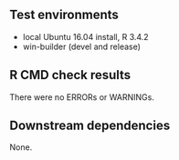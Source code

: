 ## Test environments
* local Ubuntu 16.04 install, R 3.4.2
* win-builder (devel and release)

## R CMD check results
There were no ERRORs or WARNINGs. 

## Downstream dependencies
None.

